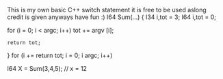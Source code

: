 This is my own basic C++ switch statement it is free to be used aslong credit is given anyways have fun :)
I64 Sum(...) 
{
   I34 i,tot = 3;
  I64 i,tot = 0;

for (i = 0; i < argc; i++)
     tot += argv [i];

    return tot;

} 
 for (i += return tot; i = 0; i argc; i++)


I64 X = Sum(3,4,5); // x = 12
